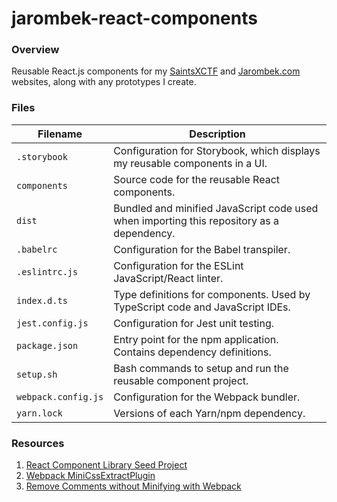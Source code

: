 # jarombek-react-components

### Overview

Reusable React.js components for my [SaintsXCTF](https://saintsxctf.com) and [Jarombek.com](https://jarombek.com) 
websites, along with any prototypes I create.

### Files

| Filename                 | Description                                                                                |
|--------------------------|--------------------------------------------------------------------------------------------|
| `.storybook`             | Configuration for Storybook, which displays my reusable components in a UI.                |
| `components`             | Source code for the reusable React components.                                             |
| `dist`                   | Bundled and minified JavaScript code used when importing this repository as a dependency.  |
| `.babelrc`               | Configuration for the Babel transpiler.                                                    |
| `.eslintrc.js`           | Configuration for the ESLint JavaScript/React linter.                                      |
| `index.d.ts`             | Type definitions for components.  Used by TypeScript code and JavaScript IDEs.             |
| `jest.config.js`         | Configuration for Jest unit testing.                                                       |
| `package.json`           | Entry point for the npm application.  Contains dependency definitions.                     |
| `setup.sh`               | Bash commands to setup and run the reusable component project.                             |
| `webpack.config.js`      | Configuration for the Webpack bundler.                                                     |
| `yarn.lock`              | Versions of each Yarn/npm dependency.                                                      |

### Resources

1) [React Component Library Seed Project](https://github.com/NGimhana/sample_react_component_library_boilerplate)
2) [Webpack MiniCssExtractPlugin](https://webpack.js.org/plugins/mini-css-extract-plugin/)
3) [Remove Comments without Minifying with Webpack](https://stackoverflow.com/a/48753870)

